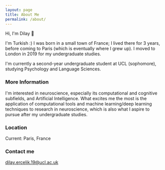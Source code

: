 ```yaml
---
layout: page
title: About Me
permalink: /about/
---
```


Hi, I'm Dilay 👋 

I'm Turkish :) I was born in a small town of France; I lived there for 3 years, before coming to Paris (which is eventually where I grew up). I moved to London in 2019 for my undergraduate studies.

I'm currently a second-year undergraduate student at UCL (sophomore), studying Psychology and Language Sciences.

### More Information

I'm interested in neuroscience, especially its computational and cognitive subfields, and Artificial Intelligence. 
What excites me the most is the application of computational tools and machine learning/deep learning techniques to research in neuroscience, which is also what I aspire to pursue after my undergraduate studies.

### Location

Current: Paris, France


### Contact me

[dilay.ercelik.19@ucl.ac.uk](mailto:dilay.ercelik.19@ucl.ac.uk)

